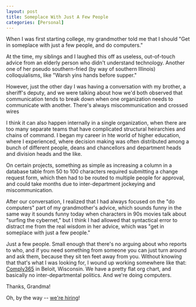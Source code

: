 ```yaml
---
layout: post
title: Someplace With Just A Few People
categories: [Personal]
---
```


When I was first starting college, my grandmother told me that I should "Get in someplace with just a few people, and do computers."

At the time, my siblings and I laughed this off as useless, out-of-touch advice from an elderly person who didn't understand technology. Another one of her pseudo southern-fried (by way of southern Illinois) colloquialisms, like "Warsh yins hands before supper."

However, just the other day I was having a conversation with my brother, a sheriff's deputy, and we were talking about how we'd both observed that communication tends to break down when one organization needs to communicate with another. There's always miscommunication and crossed wires 

I think it can also happen internally in a single organization, when there are too many separate teams that have complicated structural heirarchies and chains of command. I began my career in hte world of higher education, where I experienced, where decision making was often distributed among a bunch of different people, deans and chancellors and department heads and division heads and the like. 

On certain projects, something as simple as increasing a column in a database table from 50 to 100 characters required submitting a change request form, which then had to be routed to multiple people for approval, and could take months due to inter-department jockeying and miscommunication.

After our conversation, I realized that I had always focused on the "do computers" part of my grandmother's advice, which sounds funny in the same way it sounds funny today when characters in 90s movies talk about "surfing the cybernet," but I think I had allowed that syntactical error to distract me from the real wisdom in her advice, which was "get in someplace with just a few people."

Just a few people. Small enough that there's no arguing about who reports to who, and if you need something from someone you can just turn around and ask them, because they sit ten feet away from you. Without knowing that that's what I was looking for, I wound up working somewhere like that: [Comply365](http://www.comply365.com/) in Beloit, Wisconsin. We have a pretty flat org chart, and basically no inter-departmental politics. And we're doing computers.

Thanks, Grandma!

Oh, by the way -- [we're hiring](http://www.comply365.com/careers/)!